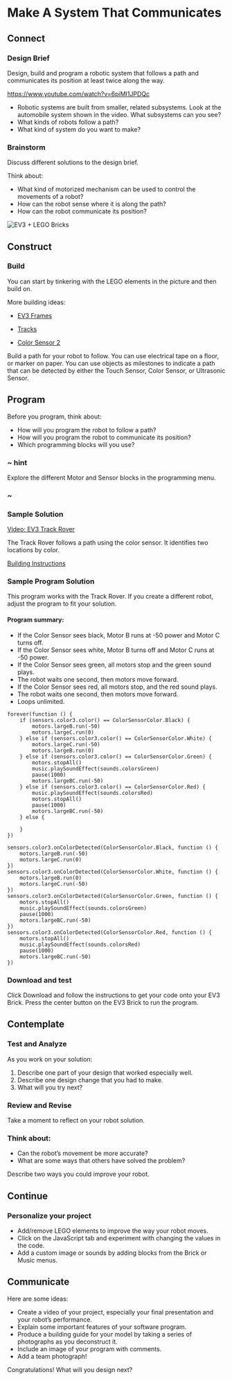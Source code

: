 # Make A System That Communicates

## Connect 

### Design Brief

Design, build and program a robotic system that follows a path and communicates its position at least twice along the way.

https://www.youtube.com/watch?v=6piMI1JPDQc

*	Robotic systems are built from smaller, related subsystems. Look at the automobile system shown in the video. What subsystems can you see?
*	What kinds of robots follow a path?
*	What kind of system do you want to make?

### Brainstorm

Discuss different solutions to the design brief.

Think about:
* What kind of motorized mechanism can be used to control the movements of a robot?
* How can the robot sense where it is along the path?
* How can the robot communicate its position?
 
 ![EV3 + LEGO Bricks](/static/lessons/make-it-communicate/hero.png)

## Construct 

### Build

You can start by tinkering with the LEGO elements in the picture and then build on.

More building ideas: 
* [EV3 Frames](https://le-www-live-s.legocdn.com/sc/media/files/support/mindstorms%20ev3/building-instructions/design%20engineering%20projects/ev3%20frames-5054ee378e624fb4cb31158d2fc8e5cf.pdf)

* [Tracks](https://le-www-live-s.legocdn.com/sc/media/files/support/mindstorms%20ev3/building-instructions/design%20engineering%20projects/tracks-32d7554813af3f25cf5012d54a4bad2b.pdf)

* [Color Sensor 2](https://le-www-live-s.legocdn.com/sc/media/files/support/mindstorms%20ev3/building-instructions/design%20engineering%20projects/color%20sensor_v2-e7fd54b6fa3cdfe36f414c1d2510f9cb.pdf)


Build a path for your robot to follow. You can use electrical tape on a floor, or marker on paper. You can use objects as milestones to indicate a path that can be detected by either the Touch Sensor, Color Sensor, or Ultrasonic Sensor. 

## Program 

Before you program, think about: 
 
*	How will you program the robot to follow a path?
*	How will you program the robot to communicate its position?
*	Which programming blocks will you use?

### ~ hint

Explore the different Motor and Sensor blocks in the programming menu.

### ~

### Sample Solution 

[Video: EV3 Track Rover](/static/make-it-communicate/trackrover.mp4)

The Track Rover follows a path using the color sensor. It identifies two locations by color.

[Building Instructions](https://le-www-live-s.legocdn.com/sc/media/lessons/mindstorms-ev3/ev3-dep/building%20instructions/track-rover-bi-6aadb1b053df0c58a0dea108b5ce0eea.pdf)

### Sample Program Solution 

This program works with the Track Rover. If you create a different robot, adjust the program to fit your solution. 

#### Program summary: 

* If the Color Sensor sees black, Motor B runs at -50 power and Motor C turns off.
* If the Color Sensor sees white, Motor B turns off and Motor C runs at -50 power.
* If the Color Sensor sees green, all motors stop and the green sound plays. 
* The robot waits one second, then motors move forward.
* If the Color Sensor sees red, all motors stop, and the red sound plays.
* The robot waits one second, then motors move forward.
* Loops unlimited.

```blocks
forever(function () {
    if (sensors.color3.color() == ColorSensorColor.Black) {
        motors.largeB.run(-50)
        motors.largeC.run(0)
    } else if (sensors.color3.color() == ColorSensorColor.White) {
        motors.largeC.run(-50)
        motors.largeB.run(0)
    } else if (sensors.color3.color() == ColorSensorColor.Green) {
        motors.stopAll()
        music.playSoundEffect(sounds.colorsGreen)
        pause(1000)
        motors.largeBC.run(-50)
    } else if (sensors.color3.color() == ColorSensorColor.Red) {
        music.playSoundEffect(sounds.colorsRed)
        motors.stopAll()
        pause(1000)
        motors.largeBC.run(-50)
    } else {
    	
    }
})
```

```blocks
sensors.color3.onColorDetected(ColorSensorColor.Black, function () {
    motors.largeB.run(-50)
    motors.largeC.run(0)    
})
sensors.color3.onColorDetected(ColorSensorColor.White, function () {
    motors.largeB.run(0)    
    motors.largeC.run(-50)
})
sensors.color3.onColorDetected(ColorSensorColor.Green, function () {
    motors.stopAll()
    music.playSoundEffect(sounds.colorsGreen)
    pause(1000)  
    motors.largeBC.run(-50)
})
sensors.color3.onColorDetected(ColorSensorColor.Red, function () {
    motors.stopAll()
    music.playSoundEffect(sounds.colorsRed)
    pause(1000)
    motors.largeBC.run(-50)
})
```

### Download and test

Click Download and follow the instructions to get your code onto your EV3 Brick. Press the center button on the EV3 Brick to run the program.

## Contemplate 

### Test and Analyze 

As you work on your solution: 
1. Describe one part of your design that worked especially well. 
2. Describe one design change that you had to make. 
3. What will you try next? 


### Review and Revise 
Take a moment to reflect on your robot solution. 

### Think about: 
*	Can the robot’s movement be more accurate? 
*	What are some ways that others have solved the problem?

Describe two ways you could improve your robot.

## Continue 

### Personalize your project
*	Add/remove LEGO elements to improve the way your robot moves. 
*	Click on the JavaScript tab and experiment with changing the values in the code.
*	Add a custom image or sounds by adding blocks from the Brick or Music menus.

## Communicate 

Here are some ideas: 
*	Create a video of your project, especially your final presentation and your robot’s performance. 
*	Explain some important features of your software program. 
*	Produce a building guide for your model by taking a series of photographs as you deconstruct it. 
*	Include an image of your program with comments. 
*	Add a team photograph! 

Congratulations! What will you design next?


